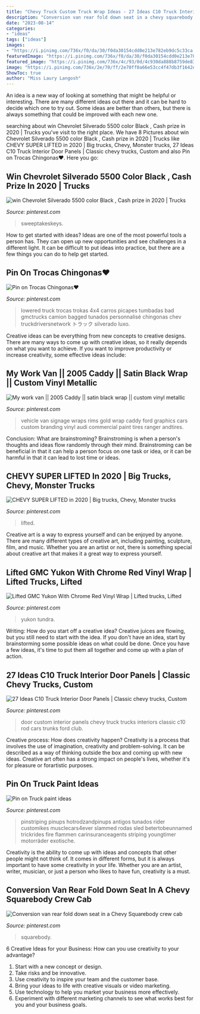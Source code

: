 ```yaml
---
title: "Chevy Truck Custom Truck Wrap Ideas - 27 Ideas C10 Truck Interior Door Panels"
description: "Conversion van rear fold down seat in a chevy squarebody crew cab"
date: "2023-08-14"
categories:
- "ideas"
tags: ["ideas"]
images:
- "https://i.pinimg.com/736x/f0/da/30/f0da30154cdd0e213e782eb9dc5c33ca.jpg"
featuredImage: "https://i.pinimg.com/736x/f0/da/30/f0da30154cdd0e213e782eb9dc5c33ca.jpg"
featured_image: "https://i.pinimg.com/736x/4c/93/0d/4c930da888b8759de830268110c28e21.jpg"
image: "https://i.pinimg.com/736x/2e/70/ff/2e70ff0a66e53cc4f47db3f1642e9a3f.jpg"
ShowToc: true
author: "Miss Laury Langosh"
---
```



An idea is a new way of looking at something that might be helpful or interesting. There are many different ideas out there and it can be hard to decide which one to try out. Some ideas are better than others, but there is always something that could be improved with each new one.

	

		
searching about win Chevrolet Silverado 5500 color Black , Cash prize in 2020 | Trucks you've visit to the right place. We have 8 Pictures about win Chevrolet Silverado 5500 color Black , Cash prize in 2020 | Trucks like CHEVY SUPER LIFTED in 2020 | Big trucks, Chevy, Monster trucks, 27 Ideas C10 Truck Interior Door Panels | Classic chevy trucks, Custom and also Pin on Trocas Chingonas♥️. Here you go:
		
    
## Win Chevrolet Silverado 5500 Color Black , Cash Prize In 2020 | Trucks

<img loading=lazy src="https://i.pinimg.com/736x/b2/32/dd/b232ddddf7737819c49998386f5f119d.jpg" onerror="this.onerror=null;this.src='https://tse3.mm.bing.net/th?id=OIP.JRN9zmP0iX5yyJS49upL2wHaDt&amp;pid=15.1';" alt="win Chevrolet Silverado 5500 color Black , Cash prize in 2020 | Trucks">

_Source: pinterest.com_

>sweeptakeskeys. 

	

How to get started with ideas?
Ideas are one of the most powerful tools a person has. They can open up new opportunities and see challenges in a different light. It can be difficult to put ideas into practice, but there are a few things you can do to help get started.

    
## Pin On Trocas Chingonas♥️

<img loading=lazy src="https://i.pinimg.com/736x/4c/93/0d/4c930da888b8759de830268110c28e21.jpg" onerror="this.onerror=null;this.src='https://tse4.mm.bing.net/th?id=OIP.wzcIeXm95j9GLpcK7JKBaAHaHa&amp;pid=15.1';" alt="Pin on Trocas Chingonas♥️">

_Source: pinterest.com_

>lowered truck trocas trokas 4x4 carros picapes tumbadas bad gmctrucks camion bagged tunados personnalisé chingonas chev truckdriversnetwork トラック silverado luxo. 

	

Creative ideas can be everything from new concepts to creative designs. There are many ways to come up with creative ideas, so it really depends on what you want to achieve. If you want to improve productivity or increase creativity, some effective ideas include:

    
## My Work Van || 2005 Caddy || Satin Black Wrap || Custom Vinyl Metallic

<img loading=lazy src="https://i.pinimg.com/736x/16/00/7b/16007b44577c98a2eb055ae6bcd8aa57--vehicle-wraps-gold-paint.jpg" onerror="this.onerror=null;this.src='https://tse2.mm.bing.net/th?id=OIP.hH-K4Us5VVjYZWfOk2eKmQHaHa&amp;pid=15.1';" alt="My work van || 2005 Caddy || satin black wrap || custom vinyl metallic">

_Source: pinterest.com_

>vehicle van signage wraps rims gold wrap caddy ford graphics cars custom branding vinyl audi commercial paint tires ranger andtires. 

	

Conclusion:
What are brainstroming? Brainstroming is when a person's thoughts and ideas flow randomly through their mind. Brainstroming can be beneficial in that it can help a person focus on one task or idea, or it can be harmful in that it can lead to lost time or ideas.

    
## CHEVY SUPER LIFTED In 2020 | Big Trucks, Chevy, Monster Trucks

<img loading=lazy src="https://i.pinimg.com/736x/f0/da/30/f0da30154cdd0e213e782eb9dc5c33ca.jpg" onerror="this.onerror=null;this.src='https://tse1.mm.bing.net/th?id=OIP.F8Jfbkg6jFCjF1tKJCaiywHaHa&amp;pid=15.1';" alt="CHEVY SUPER LIFTED in 2020 | Big trucks, Chevy, Monster trucks">

_Source: pinterest.com_

>lifted. 

	

Creative art is a way to express yourself and can be enjoyed by anyone. There are many different types of creative art, including painting, sculpture, film, and music. Whether you are an artist or not, there is something special about creative art that makes it a great way to express yourself.

    
## Lifted GMC Yukon With Chrome Red Vinyl Wrap | Lifted Trucks, Lifted

<img loading=lazy src="https://i.pinimg.com/736x/4d/fe/48/4dfe4831b8928d530e978e5aa8bc2345.jpg" onerror="this.onerror=null;this.src='https://tse4.mm.bing.net/th?id=OIP.0sIVuBCaBcF3bdfi8F4PRgHaEK&amp;pid=15.1';" alt="Lifted GMC Yukon With Chrome Red Vinyl Wrap | Lifted trucks, Lifted">

_Source: pinterest.com_

>yukon tundra. 

	

Writing: How do you start off a creative idea?
Creative juices are flowing, but you still need to start with the idea.  If you don't have an idea, start by brainstorming some possible ideas on what could be done. Once you have a few ideas, it's time to put them all together and come up with a plan of action.

    
## 27 Ideas C10 Truck Interior Door Panels | Classic Chevy Trucks, Custom

<img loading=lazy src="https://i.pinimg.com/736x/09/fc/05/09fc050ec631fa35e7f432d99b0b688c.jpg" onerror="this.onerror=null;this.src='https://tse4.mm.bing.net/th?id=OIP.I_xsUTFhjue2XS0sZ9Ry8wAAAA&amp;pid=15.1';" alt="27 Ideas C10 Truck Interior Door Panels | Classic chevy trucks, Custom">

_Source: pinterest.com_

>door custom interior panels chevy truck trucks interiors classic c10 rod cars trunks ford club. 

	

Creative process: How does creativity happen?
Creativity is a process that involves the use of imagination, creativity and problem-solving. It can be described as a way of thinking outside the box and coming up with new ideas. Creative art often has a strong impact on people's lives, whether it's for pleasure or forartistic purposes.

    
## Pin On Truck Paint Ideas

<img loading=lazy src="https://i.pinimg.com/736x/2e/70/ff/2e70ff0a66e53cc4f47db3f1642e9a3f.jpg" onerror="this.onerror=null;this.src='https://tse3.mm.bing.net/th?id=OIP.-OQyvBcxc-WNlIrQDQGKPwHaKR&amp;pid=15.1';" alt="Pin on Truck paint ideas">

_Source: pinterest.com_

>pinstriping pinups hotrodzandpinups antigos tunados rider customikes musclecars4ever slammed rodas sled betertobeunnamed trickrides fire flammen carinsuranceagents striping youngtimer motorräder exotische. 

	

Creativity is the ability to come up with ideas and concepts that other people might not think of. It comes in different forms, but it is always important to have some creativity in your life. Whether you are an artist, writer, musician, or just a person who likes to have fun, creativity is a must.

    
## Conversion Van Rear Fold Down Seat In A Chevy Squarebody Crew Cab

<img loading=lazy src="https://i.pinimg.com/736x/24/e5/b5/24e5b5a655605be0868c01dcc5d13fdc.jpg" onerror="this.onerror=null;this.src='https://tse1.mm.bing.net/th?id=OIP.rvjwE-nXW21N19EYr2OSmgAAAA&amp;pid=15.1';" alt="Conversion van rear fold down seat in a Chevy Squarebody crew cab">

_Source: pinterest.com_

>squarebody. 

	

6 Creative Ideas for your Business: How can you use creativity to your advantage?
1. Start with a new concept or design.
2. Take risks and be innovative.
3. Use creativity to inspire your team and the customer base. 
4. Bring your ideas to life with creative visuals or video marketing. 
5. Use technology to help you market your business more effectively. 
6. Experiment with different marketing channels to see what works best for you and your business goals.

